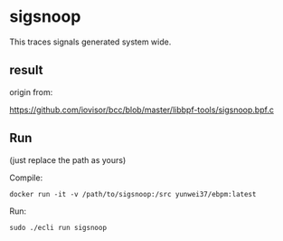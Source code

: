 # sigsnoop

This traces signals generated system wide.

## result

origin from:

https://github.com/iovisor/bcc/blob/master/libbpf-tools/sigsnoop.bpf.c

## Run

(just replace the path as yours)

Compile:

```shell
docker run -it -v /path/to/sigsnoop:/src yunwei37/ebpm:latest
```

Run:

```shell
sudo ./ecli run sigsnoop
```